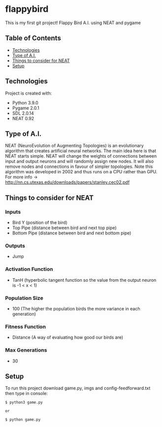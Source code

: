 # flappybird
This is my first git project!
Flappy Bird A.I. using NEAT and pygame

## Table of Contents
* [Technologies](#technologies)
* [Type of A.I.](#type-of-ai)
* [Things to consider for NEAT](#things-to-consider-for-neat)
* [Setup](#setup)

## Technologies
Project is created with:
* Python 3.9.0
* Pygame 2.0.1
* SDL 2.0.14
* NEAT 0.92

## Type of A.I.

NEAT (NeuroEvolution of Augmenting Topologies) is an evolutionary algorithm that creates artificial neural networks.
The main idea here is that NEAT starts simple. NEAT will change the weights of connections between input and output neurons and will randomly assign new nodes. It will also remove nodes and connections in favour of simpler topologies. 
Note this algorithm was developed in 2002 and thus runs on a CPU rather than GPU.
For more info -> http://nn.cs.utexas.edu/downloads/papers/stanley.cec02.pdf

## Things to consider for NEAT

### Inputs 
* Bird Y (position of the bird)
* Top Pipe (distance between bird and next top pipe)
* Bottom Pipe (distance between bird and next bottom pipe)

### Outputs 
* Jump 

### Activation Function
* TanH (hyperbolic tangent function so the value from the output neuron is -1 < x < 1) 

### Population Size
* 100 (The higher the population birds the more variance in each generation)
### Fitness Function
* Distance (A way of evaluating how good our birds are) 
### Max Generations
* 30
## Setup
To run this project download game.py, imgs and config-feedforward.txt then type in console:

```
$ python3 game.py

or 

$ python game.py

```
